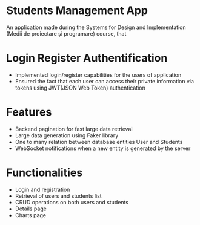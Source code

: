 # Students Management App
An application made during the Systems for Design and Implementation (Medii de proiectare și programare) course, that 

# Login Register Authentification
- Implemented login/register capabilities for the users of application
- Ensured the fact that each user can access their private information via tokens using JWT(JSON Web Token) authentication

# Features
- Backend pagination for fast large data retrieval
- Large data generation using Faker library
- One to many relation between database entities User and Students
- WebSocket notifications when a new entity is generated by the server


# Functionalities
- Login and registration
- Retrieval of users and students list
- CRUD operations on both users and students
- Details page
- Charts page
